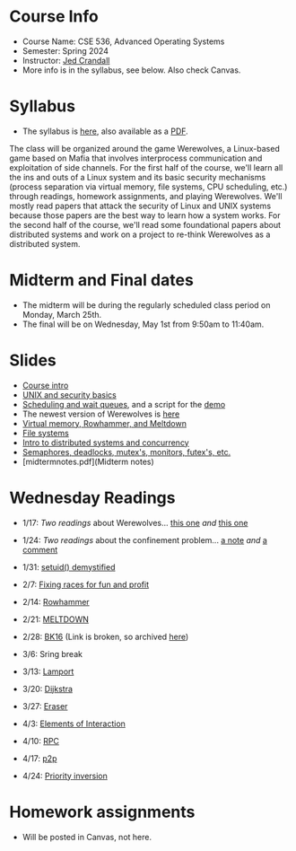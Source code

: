 

# Course Info

- Course Name: CSE 536, Advanced Operating Systems
- Semester: Spring 2024
- Instructor: [Jed Crandall](https://jedcrandall.github.io)
- More info is in the syllabus, see below.  Also check Canvas.

# Syllabus

- The syllabus is [here](syllabus.html), also available as a [PDF](syllabus.pdf).

The class will be organized around the game Werewolves, a Linux-based game
based on Mafia that involves interprocess communication and exploitation of
side channels.  For the first half of the course, we'll learn all the ins and
outs of a Linux system and its basic security mechanisms (process separation
via virtual memory, file systems, CPU scheduling, etc.) through readings,
homework assignments, and playing Werewolves.   We'll mostly read papers that
attack the security of Linux and UNIX systems because those papers are the best
way to learn how a system works.  For the second half of the course, we'll read
some foundational papers about distributed systems and work on a project to
re-think Werewolves as a distributed system.

# Midterm and Final dates

- The midterm will be during the regularly scheduled class period on Monday, March 25th. 
- The final will be on Wednesday, May 1st from 9:50am to 11:40am.

# Slides

- [Course intro](courseintro.pdf)
- [UNIX and security basics](unixandsecbasics.pdf)
- [Scheduling and wait queues](schedandwaitqueues.pdf), and a script for the [demo](sched.sh)
- The newest version of Werewolves is [here](werewolves-spring24.tgz)
- [Virtual memory, Rowhammer, and Meltdown](virtualmemrowhammerandmeltdown.pdf)
- [File systems](fs.pdf)
- [Intro to distributed systems and concurrency](distributedsystemsintro.pdf)
- [Semaphores, deadlocks, mutex's, monitors, futex's, etc.](concurrencybasics.pdf)
- [midtermnotes.pdf](Midterm notes)

# Wednesday Readings


- 1/17: *Two readings* about Werewolves... [this one](CSET12.pdf) *and* [this one](3GSE2014.pdf) 
- 1/24: *Two readings* about the confinement problem... [a note](lampson73.pdf) *and* [a comment](https://dl.acm.org/doi/pdf/10.1145/800213.806537) 
- 1/31: [setuid() demystified](setuid-usenix02.pdf)
- 2/7: [Fixing races for fun and profit](borisov.pdf) 
- 2/14: [Rowhammer](https://googleprojectzero.blogspot.com/2015/03/exploiting-dram-rowhammer-bug-to-gain.html) 
- 2/21: [MELTDOWN](sec18-lipp.pdf) 

- 2/28: [BK16](https://arsenalexperts.com/persistent/resources/pages/BK-Case-Rona-Wilson-Report-II.zip) (Link is broken, so archived [here](BK-Case-Rona-Wilson-Report-II.zip))
- 3/6: Sring break
- 3/13: [Lamport](time-clocks.pdf) 
- 3/20: [Dijkstra](EWD123.PDF) 
- 3/27: [Eraser](Tocs97.pdf)
- 4/3: [Elements of Interaction](https://dl.acm.org/doi/pdf/10.1145/151233.151240)
- 4/10: [RPC](birrell842.pdf)
- 4/17: [p2p](cacm03.pdf)
- 4/24: [Priority inversion](https://www.cse.chalmers.se/~risat/Report_MarsPathFinder.pdf)

# Homework assignments

- Will be posted in Canvas, not here.

